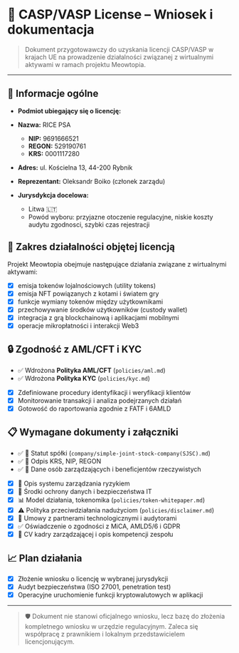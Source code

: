 # 🪪 CASP/VASP License – Wniosek i dokumentacja

> Dokument przygotowawczy do uzyskania licencji CASP/VASP w krajach UE na prowadzenie działalności związanej z wirtualnymi aktywami w ramach projektu Meowtopia.

---

## 📌 Informacje ogólne

- **Podmiot ubiegający się o licencję:**

- **Nazwa:** RICE PSA
  - **NIP:** 9691666521
  - **REGON:** 529190761
  - **KRS:** 0001117280
- **Adres:** ul. Kościelna 13, 44-200 Rybnik
- **Reprezentant:** Oleksandr Boiko (członek zarządu)

- **Jurysdykcja docelowa:**

  - Litwa 🇱🇹
  - Powód wyboru: przyjazne otoczenie regulacyjne, niskie koszty audytu zgodnosci, szybki czas rejestracji

## 🧾 Zakres działalności objętej licencją

Projekt Meowtopia obejmuje następujące działania związane z wirtualnymi aktywami:

- [x] emisja tokenów lojalnościowych (utility tokens)
- [x] emisja NFT powiązanych z kotami i światem gry
- [x] funkcje wymiany tokenów między użytkownikami
- [x] przechowywanie środków użytkowników (custody wallet)
- [x] integracja z grą blockchainową i aplikacjami mobilnymi
- [x] operacje mikropłatności i interakcji Web3

## 🔒 Zgodność z AML/CFT i KYC

- ✅ Wdrożona **Polityka AML/CFT** (`policies/aml.md`)
- ✅ Wdrożona **Polityka KYC** (`policies/kyc.md`)
- [x] Zdefiniowane procedury identyfikacji i weryfikacji klientów
- [x] Monitorowanie transakcji i analiza podejrzanych działań
- [x] Gotowość do raportowania zgodnie z FATF i 6AMLD

## 📋 Wymagane dokumenty i załączniki

- ✅ 🧾 Statut spółki (`company/simple-joint-stock-company(SJSC).md`)
- ✅ 🧾 Odpis KRS, NIP, REGON
- ✅ 📇 Dane osób zarządzających i beneficjentów rzeczywistych
- [x] 🧠 Opis systemu zarządzania ryzykiem
- [x] 🔐 Środki ochrony danych i bezpieczeństwa IT
- [x] 📊 Model działania, tokenomika (`policies/token-whitepaper.md`)
- [x] ⚠️ Polityka przeciwdziałania nadużyciom (`policies/disclaimer.md`)
- [x] 🤝 Umowy z partnerami technologicznymi i audytorami
- [x] ✅ Oświadczenie o zgodności z MiCA, AMLD5/6 i GDPR
- [x] 💼 CV kadry zarządzającej i opis kompetencji zespołu

## 📈 Plan działania

- [x] Złożenie wniosku o licencję w wybranej jurysdykcji
- [x] Audyt bezpieczeństwa (ISO 27001, penetration test)
- [x] Operacyjne uruchomienie funkcji kryptowalutowych w aplikacji

---

> 🛡️ Dokument nie stanowi oficjalnego wniosku, lecz bazę do złożenia kompletnego wniosku w urzędzie regulacyjnym. Zaleca się współpracę z prawnikiem i lokalnym przedstawicielem licencjonującym.

